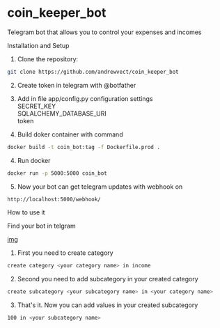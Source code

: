 # coin_keeper_bot
Telegram bot that allows you to control your expenses and incomes


Installation and Setup

1. Clone the repository:
```bash
git clone https://github.com/andrewvect/coin_keeper_bot
```
2. Create token in telegram with @botfather

3. Add in file app/config.py configuration settings<br />
   SECRET_KEY <br />
   SQLALCHEMY_DATABASE_URI <br />
   token 

5. Build doker container with command
```bash
docker build -t coin_bot:tag -f Dockerfile.prod .
```
4. Run docker
```bash
docker run -p 5000:5000 coin_bot
```
5. Now your bot can get telegram updates with webhook on
```bash
http://localhost:5000/webhook/  
```

How to use it

Find your bot in telgram

[img](github/screenshots/screenshot1.jpeg)

1. First you need to create category 
```bash
create category <your category name> in income 
```
2. Second you need to add subcategory in your created category
```bash
create subcategory <your subcategory name> in <your category name>
```
3. That's it. Now you can add values in your created subcategory
```bash
100 in <your subcategory name> 
```
